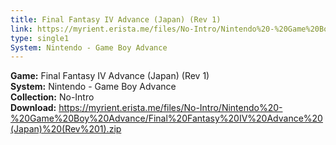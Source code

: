 ```yaml
---
title: Final Fantasy IV Advance (Japan) (Rev 1)
link: https://myrient.erista.me/files/No-Intro/Nintendo%20-%20Game%20Boy%20Advance/Final%20Fantasy%20IV%20Advance%20(Japan)%20(Rev%201).zip
type: single1
System: Nintendo - Game Boy Advance
---
```

<b>Game:</b> Final Fantasy IV Advance (Japan) (Rev 1)<br>
<b>System:</b> Nintendo - Game Boy Advance<br>
<b>Collection:</b> No-Intro<br>
<b>Download:</b> https://myrient.erista.me/files/No-Intro/Nintendo%20-%20Game%20Boy%20Advance/Final%20Fantasy%20IV%20Advance%20(Japan)%20(Rev%201).zip